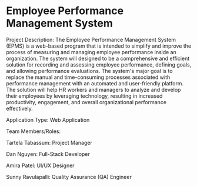 # Employee Performance Management System

Project Description: The Employee Performance Management System (EPMS) is a web-based program that is intended to simplify and improve the process of measuring and managing employee performance inside an organization. The system will designed to be a comprehensive and efficient solution for recording and assessing employee performance, defining goals, and allowing performance evaluations.
The system's major goal is to replace the manual and time-consuming processes associated with performance management with an automated and user-friendly platform. The solution will help HR workers and managers to analyze and develop their employees by leveraging technology, resulting in increased productivity, engagement, and overall organizational performance effectively.

Application Type: Web Application

Team Members/Roles:

Tartela Tabassum: Project Manager

Dan Nguyen: Full-Stack Developer

Amira Patel: UI/UX Designer

Sunny Ravulapalli: Quality Assurance (QA) Engineer
